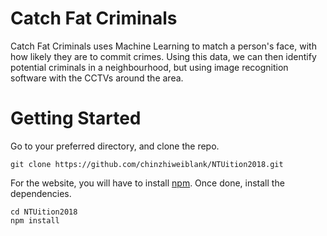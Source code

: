 # Catch Fat Criminals

Catch Fat Criminals uses Machine Learning to match a person's face, with how likely they are to commit crimes. Using this data, we can then identify potential criminals in a neighbourhood, but using image recognition software with the CCTVs around the area.

# Getting Started

Go to your preferred directory, and clone the repo.
```
git clone https://github.com/chinzhiweiblank/NTUition2018.git
```

For the website, you will have to install [npm](https://www.npmjs.com/get-npm). Once done, install the dependencies.
```
cd NTUition2018
npm install
```
